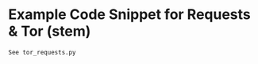 Example Code Snippet for Requests & Tor (stem)
=============================================

    See tor_requests.py 

